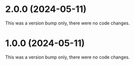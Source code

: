 # 2.0.0 (2024-05-11)

This was a version bump only, there were no code changes.

# 1.0.0 (2024-05-11)

This was a version bump only, there were no code changes.